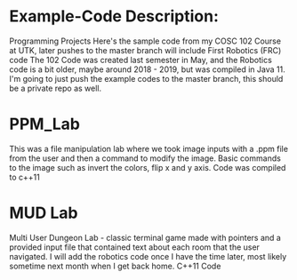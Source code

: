 # Example-Code Description:
Programming Projects
Here's the sample code from my COSC 102 Course at UTK, later pushes to the master branch will include First Robotics (FRC) code
The 102 Code was created last semester in May, and the Robotics code is a bit older, maybe around 2018 - 2019, but was compiled in Java 11. 
I'm going to just push the example codes to the master branch, this should be a private repo as well. 

# PPM_Lab
This was a file manipulation lab where we took image inputs with a .ppm file from the user and then a command to modify the image. 
Basic commands to the image such as invert the colors, flip x and y axis. Code was compiled to c++11

# MUD Lab
Multi User Dungeon Lab - classic terminal game made with pointers and a provided input file that contained text about each room that the user navigated. 
I will add the robotics code once I have the time later, most likely sometime next month when I get back home. 
C++11 Code

